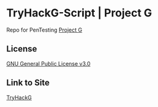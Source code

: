# TryHackG-Script | Project G
Repo for PenTesting [Project G](https://projectg2.vercel.app/)

## License 
[GNU General Public License v3.0](https://github.com/Twoguini/TryHackG-Script/blob/main/LICENSE)

## Link to Site
[TryHackG](https://project-g-org.github.io/TryHackG/src/Base) 
